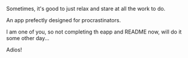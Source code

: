 Sometimes, it's good to just relax and stare at all the work to do. 

An app prefectly designed for procrastinators.

I am one of you, so not completing th eapp and README now, will do it some other day...

Adios!